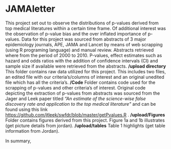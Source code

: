 # JAMAletter
This project set out to observe the distributions of p-values derived from top medical literatures within a certain time frame.
Of additional interest was the observation of p-value bias and the over inflated importance of p-values.
Data for this project was sourced from abstracts of 3 major epidemiology journals, APE, JAMA and Lancet by means of web scrapping (using R programing language) and manual review. Abstracts retrieved where from the period of 2000 to 2010.
P-values, effect estimates such as hazard and odds ratios with the addition of confidence intervals (CI) and sample size if available were retrieved from the abstracts.
**/upload directory**
This folder contains raw data utilized for this project.
This includes two files, an edited file with our criteria’s/columns of interest and an original unedited file which has all the criteria’s.
**/Code**
Folder contains code used for the scrapping of p-values and other criteria’s of interest. Original code depicting the extraction of p-values from abstracts was sourced from the Jager and Leek paper titled *“An estimate of the science-wise false discovery rate and application to the top medical literature"* and can be found using this link https://github.com/jtleek/swfdr/blob/master/getPvalues.R .
**/upload/Figures**
 Folder contains figures derived from this project. Figure 1a and 1b illustrates (get picture details from jordan).
**/upload/tables**
Table 1 highlights (get table information from Jordan).

In summary, 

